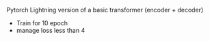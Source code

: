 Pytorch Lightning version of a basic transformer (encoder + decoder)
- Train for 10 epoch
- manage loss less than 4
